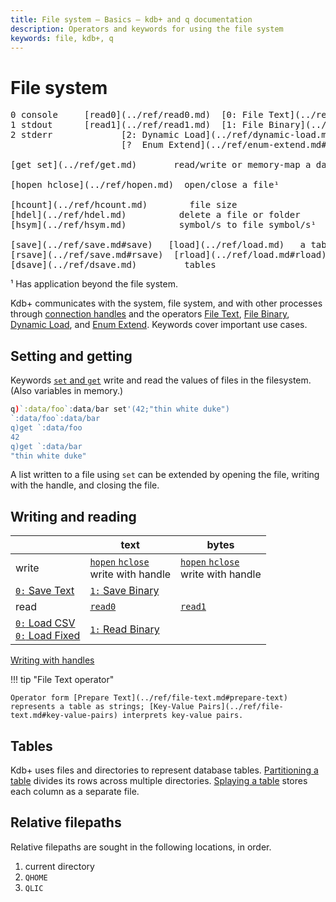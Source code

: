 ```yaml
---
title: File system – Basics – kdb+ and q documentation
description: Operators and keywords for using the file system
keywords: file, kdb+, q
---
```

# File system


<pre markdown="1" class="language-txt">
0 console     [read0](../ref/read0.md)  [0: File Text](../ref/file-text.md)      read/write chars¹
1 stdout      [read1](../ref/read1.md)  [1: File Binary](../ref/file-binary.md)    read/write bytes¹
2 stderr             [2: Dynamic Load](../ref/dynamic-load.md)   load shared object
                     [?  Enum Extend](../ref/enum-extend.md#filepath)

[get set](../ref/get.md)       read/write or memory-map a data file¹

[hopen hclose](../ref/hopen.md)  open/close a file¹

[hcount](../ref/hcount.md)        file size
[hdel](../ref/hdel.md)          delete a file or folder
[hsym](../ref/hsym.md)          symbol/s to file symbol/s¹

[save](../ref/save.md#save)   [load](../ref/load.md)   a table
[rsave](../ref/save.md#rsave)  [rload](../ref/load.md#rload)  a splayed table
[dsave](../ref/dsave.md)         tables
</pre>

¹ Has application beyond the file system.

Kdb+ communicates with the system, file system, and with other processes through [connection handles](handles.md) and the operators
[File Text](../ref/file-text.md), [File Binary](../ref/file-binary.md), [Dynamic Load](../ref/dynamic-load.md), and [Enum Extend](../ref/enum-extend.md).
Keywords cover important use cases.


## Setting and getting

Keywords [`set` and `get`](../ref/get.md) write and read the values of files in the filesystem. (Also variables in memory.)

```q
q)`:data/foo`:data/bar set'(42;"thin white duke")
`:data/foo`:data/bar
q)get `:data/foo
42
q)get `:data/bar
"thin white duke"
```

A list written to a file using `set` can be extended by opening the file, writing with the handle, and closing the file.


## Writing and reading

&nbsp; | text | bytes
-------|------|------
write | [`hopen` `hclose`](../ref/hopen.md)<br>write with handle | [`hopen` `hclose`](../ref/hopen.md)<br>write with handle
 | [`0:` Save Text](../ref/file-text.md#save-text) | [`1:` Save Binary](../ref/file-binary.md#save-binary)
read | [`read0`](../ref/read0.md) | [`read1`](../ref/read1.md)
 | [`0:` Load CSV](../ref/file-text.md#load-csv)<br>[`0:` Load Fixed](../ref/file-text.md#load-fixed) | [`1:` Read Binary](../ref/file-binary.md#read-binary)

<i class="fas fa-book-open"></i>
[Writing with handles](handles.md)

!!! tip "File Text operator"

    Operator form [Prepare Text](../ref/file-text.md#prepare-text) represents a table as strings; [Key-Value Pairs](../ref/file-text.md#key-value-pairs) interprets key-value pairs.



## Tables

Kdb+ uses files and directories to represent database tables.
[Partitioning a table](../kb/partition.md) divides its rows across multiple directories.
[Splaying a table](../kb/splayed-tables.md) stores each column as a separate file.


## Relative filepaths

Relative filepaths are sought in the following locations, in order.

1.  current directory
2.  `QHOME`
3.  `QLIC`

